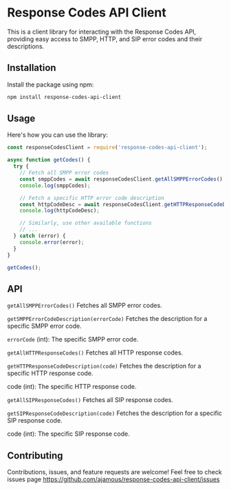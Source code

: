 # Response Codes API Client

This is a client library for interacting with the Response Codes API, providing easy access to SMPP, HTTP, and SIP error codes and their descriptions.

## Installation

Install the package using npm:

```bash
npm install response-codes-api-client
```


## Usage

Here's how you can use the library:

```javascript
const responseCodesClient = require('response-codes-api-client');

async function getCodes() {
  try {
    // Fetch all SMPP error codes
    const smppCodes = await responseCodesClient.getAllSMPPErrorCodes();
    console.log(smppCodes);

    // Fetch a specific HTTP error code description
    const httpCodeDesc = await responseCodesClient.getHTTPResponseCodeDescription(404);
    console.log(httpCodeDesc);

    // Similarly, use other available functions
    // ...
  } catch (error) {
    console.error(error);
  }
}

getCodes();

```

## API

`getAllSMPPErrorCodes()`
Fetches all SMPP error codes.

`getSMPPErrorCodeDescription(errorCode)`
Fetches the description for a specific SMPP error code.

`errorCode` (int): The specific SMPP error code.

`getAllHTTPResponseCodes()`
Fetches all HTTP response codes.

`getHTTPResponseCodeDescription(code)`
Fetches the description for a specific HTTP response code.

code (int): The specific HTTP response code.

`getAllSIPResponseCodes()`
Fetches all SIP response codes.

`getSIPResponseCodeDescription(code)`
Fetches the description for a specific SIP response code.

code (int): The specific SIP response code.

## Contributing

Contributions, issues, and feature requests are welcome! Feel free to check issues page https://github.com/ajamous/response-codes-api-client/issues

